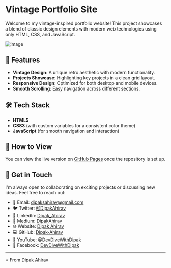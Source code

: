 # Vintage Portfolio Site

Welcome to my vintage-inspired portfolio website! This project showcases a blend of classic design elements with modern web technologies using only HTML, CSS, and JavaScript.

![image](https://github.com/user-attachments/assets/5b9fd663-7aef-442a-ae56-7b89b95a8253)

## 🌟 Features
- **Vintage Design**: A unique retro aesthetic with modern functionality.
- **Projects Showcase**: Highlighting key projects in a clean grid layout.
- **Responsive Design**: Optimized for both desktop and mobile devices.
- **Smooth Scrolling**: Easy navigation across different sections.

## 🛠️ Tech Stack
- **HTML5**  
- **CSS3** (with custom variables for a consistent color theme)  
- **JavaScript** (for smooth navigation and interaction)  

## 🚀 How to View
You can view the live version on [GitHub Pages](https://github.com/Dipak-Ahirav/vintage-portfolio-site/) once the repository is set up.

## 📝 Get in Touch

I'm always open to collaborating on exciting projects or discussing new ideas. Feel free to reach out:

- 📧 Email: [dipaksahirav@gmail.com](mailto:dipaksahirav@gmail.com)
- 🐦 Twitter: [@DipakAhirav](https://x.com/DipakAhirav)
- 💼 LinkedIn: [Dipak_Ahirav](https://www.linkedin.com/in/dipak-ahirav-606bba128/)
- 📝 Medium: [DipakAhirav](https://medium.com/@dipaksahirav)
- 🌐 Website: [Dipak Ahirav](https://my-portfolio-beta-orpin-29.vercel.app/)
- 💻 GitHub: [Dipak-Ahirav](https://github.com/Dipak-Ahirav)
- 🎥 YouTube: [@DevDiveWithDipak](https://www.youtube.com/@DevDivewithDipak)
- 📘 Facebook: [DevDiveWithDipak](https://www.facebook.com/people/dipak_ahirav/100070722134919/)
---

⭐️ From [Dipak Ahirav](https://github.com/Dipak-Ahirav)

